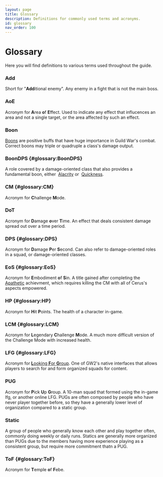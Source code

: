 ```yaml
---
layout: page
title: Glossary
description: Definitions for commonly used terms and acronyms.
id: glossary
nav_order: 100
---
```


# Glossary

Here you will find definitions to various terms used throughout the guide.

### Add
Short for "**Add**itional enemy". Any enemy in a fight that is not the main boss.

### AoE
Acronym for **A**rea **o**f **E**ffect. Used to indicate any effect that influcences an area and not a single target, or the area affected by such an effect.

### Boon
[Boons](https://wiki.guildwars2.com/wiki/Boon) are positive buffs that have huge importance in Guild War's combat. Correct boons may triple or quadruple a class's damage output.

### BoonDPS {#glossary:BoonDPS}
A role covered by a damage-oriented class that also provides a fundamental boon, either <img class="inline alacrity"> [Alacrity](https://wiki.guildwars2.com/wiki/Alacrity) or <img class="inline quickness"> [Quickness](https://wiki.guildwars2.com/wiki/Quickness).

### CM {#glossary:CM}
Acronym for **C**hallenge **M**ode.

### DoT
Acronym for **D**amage **o**ver **T**ime. An effect that deals consistent damage spread out over a time period.

### DPS {#glossary:DPS}
Acronym for **D**amage **P**er **S**econd. Can also refer to damage-oriented roles in a squad, or damage-oriented classes.

### EoS {#glossary:EoS}
Acronym for **E**mbodiment **o**f **S**in. A title gained after completing the [Apathetic](https://wiki.guildwars2.com/wiki/Secrets_of_the_Obscure_(achievements)) achievment, which requires killing the CM with all of Cerus's aspects empowered.

### HP {#glossary:HP}
Acronym for **H**it **P**oints. The health of a character in-game.

### LCM {#glossary:LCM}
Acronym for **L**egendary **C**hallenge **M**ode. A much more difficult version of the Challenge Mode with increased health.

### LFG {#glossary:LFG}
Acronym for [**L**ooking **F**or **G**roup](https://wiki.guildwars2.com/wiki/Looking_For_Group). One of GW2's native interfaces that allows players to search for and form organized squads for content.

### PUG
Acronym for **P**ick **U**p **G**roup. A 10-man squad that formed using the in-game lfg, or another online LFG. PUGs are often composed by people who have never player together before, so they have a generally lower level of organization compared to a static group.

### Static
A group of people who generally know each other and play together often, commonly doing weekly or daily runs. Statics are generally more organized than PUGs due to the members having more experience playing as a consistent group, but require more commitment thatn a PUG.

### ToF {#glossary:ToF}
Acronym for **T**emple **o**f **F**ebe.

